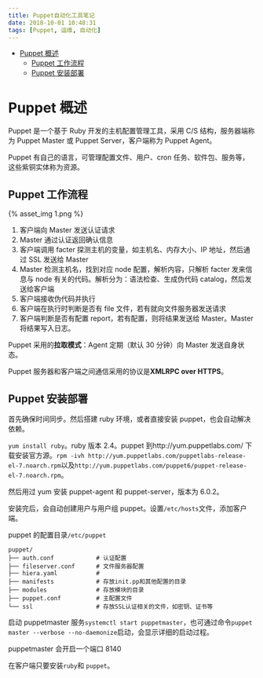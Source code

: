```yaml
---
title: Puppet自动化工具笔记
date: 2018-10-01 10:48:31
tags: [Puppet, 运维, 自动化]
---
```


- [Puppet 概述](#puppet-%e6%a6%82%e8%bf%b0)
  - [Puppet 工作流程](#puppet-%e5%b7%a5%e4%bd%9c%e6%b5%81%e7%a8%8b)
  - [Puppet 安装部署](#puppet-%e5%ae%89%e8%a3%85%e9%83%a8%e7%bd%b2)

<!--more-->

# Puppet 概述

Puppet 是一个基于 Ruby 开发的主机配置管理工具，采用 C/S 结构，服务器端称为 Puppet Master 或 Puppet Server，客户端称为 Puppet Agent。

Puppet 有自己的语言，可管理配置文件、用户、cron 任务、软件包、服务等，这些紫铜实体称为资源。

## Puppet 工作流程

{% asset_img 1.png %}

1. 客户端向 Master 发送认证请求
2. Master 通过认证返回确认信息
3. 客户端调用 facter 探测主机的变量，如主机名、内存大小、IP 地址，然后通过 SSL 发送给 Master
4. Master 检测主机名，找到对应 node 配置，解析内容，只解析 facter 发来信息与 node 有关的代码。解析分为：语法检查、生成伪代码 catalog，然后发送给客户端
5. 客户端接收伪代码并执行
6. 客户端在执行时判断是否有 file 文件，若有就向文件服务器发送请求
7. 客户端判断是否有配置 report，若有配置，则将结果发送给 Master。Master 将结果写入日志。

Puppet 采用的**拉取模式**：Agent 定期（默认 30 分钟）向 Master 发送自身状态。

Puppet 服务器和客户端之间通信采用的协议是**XMLRPC over HTTPS**。

## Puppet 安装部署

首先确保时间同步。然后搭建 ruby 环境，或者直接安装 puppet，也会自动解决依赖。

`yum install ruby`。ruby 版本 2.4。puppet 到http://yum.puppetlabs.com/ 下载安装官方源。`rpm -ivh http://yum.puppetlabs.com/puppetlabs-release-el-7.noarch.rpm`以及`http://yum.puppetlabs.com/puppet6/puppet-release-el-7.noarch.rpm`。

然后用过 yum 安装 puppet-agent 和 puppet-server，版本为 6.0.2。

安装完后，会自动创建用户与用户组 puppet。设置`/etc/hosts`文件，添加客户端。

puppet 的配置目录`/etc/puppet`

```
puppet/
├── auth.conf            # 认证配置
├── fileserver.conf      # 文件服务器配置
├── hiera.yaml           #
├── manifests            # 存放init.pp和其他配置的目录
├── modules              # 存放模块的目录
├── puppet.conf          # 主配置文件
└── ssl                  # 存放SSL认证相关的文件，如密钥、证书等
```

启动 puppetmaster 服务`systemctl start puppetmaster`，也可通过命令`puppet master --verbose --no-daemonize`启动，会显示详细的启动过程。

puppetmaster 会开启一个端口 8140

在客户端只要安装`ruby`和 `puppet`。
